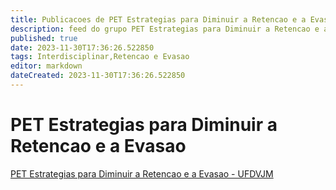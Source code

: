 ```yaml
---
title: Publicacoes de PET Estrategias para Diminuir a Retencao e a Evasao - UFDVJM
description: feed do grupo PET Estrategias para Diminuir a Retencao e a Evasao - UFDVJM
published: true
date: 2023-11-30T17:36:26.522850
tags: Interdisciplinar,Retencao e Evasao
editor: markdown
dateCreated: 2023-11-30T17:36:26.522850
---
```


# PET Estrategias para Diminuir a Retencao e a Evasao
[PET Estrategias para Diminuir a Retencao e a Evasao - UFDVJM](/grupo/196PETEstrategiasparaDiminuiraRetencaoeaEvasaoUFDVJM.md)